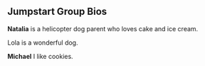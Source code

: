 ## Jumpstart Group Bios

**Natalia** is a helicopter dog parent who loves cake and ice cream.

Lola is a wonderful dog.

**Michael**
I like cookies.
